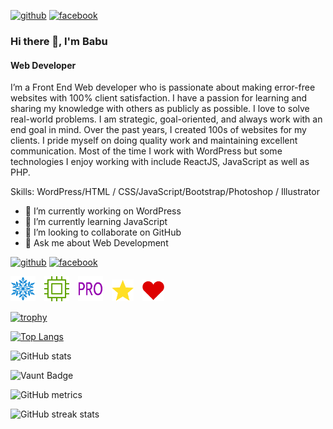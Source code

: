 [<img src='https://cdn.jsdelivr.net/npm/simple-icons@3.0.1/icons/github.svg' alt='github' height='40'>](https://github.com/https://github.com/bdbabu1996/bdbabu1996/tree/main)  [<img src='https://cdn.jsdelivr.net/npm/simple-icons@3.0.1/icons/facebook.svg' alt='facebook' height='40'>](https://www.facebook.com/https://www.facebook.com/princebabu.shiku)  


### Hi there 👋, I'm Babu
#### Web Developer

 I’m a Front End Web developer who is passionate about making error-free websites with 100% client satisfaction. I have a passion for learning and sharing my knowledge with others as publicly as possible. I love to solve real-world problems. I am strategic, goal-oriented, and always work with an end goal in mind. Over the past years, I created 100s of websites for my clients. I pride myself on doing quality work and maintaining excellent communication. Most of the time I work with WordPress but some technologies I enjoy working with include ReactJS, JavaScript as well as PHP.

Skills: WordPress/HTML / CSS/JavaScript/Bootstrap/Photoshop / Illustrator

- 🔭 I’m currently working on WordPress 
- 🌱 I’m currently learning JavaScript 
- 👯 I’m looking to collaborate on GitHub 
- 💬 Ask me about Web Development 


[<img src='https://cdn.jsdelivr.net/npm/simple-icons@3.0.1/icons/github.svg' alt='github' height='40'>](https://github.com/https://github.com/bdbabu1996/bdbabu1996/tree/main)  [<img src='https://cdn.jsdelivr.net/npm/simple-icons@3.0.1/icons/facebook.svg' alt='facebook' height='40'>](https://www.facebook.com/https://www.facebook.com/princebabu.shiku)  

<a href='https://archiveprogram.github.com/'><img src='https://raw.githubusercontent.com/acervenky/animated-github-badges/master/assets/acbadge.gif' width='40' height='40'></a> <a href='https://docs.github.com/en/developers'><img src='https://raw.githubusercontent.com/acervenky/animated-github-badges/master/assets/devbadge.gif' width='40' height='40'></a> <a href='https://github.com/pricing'><img src='https://raw.githubusercontent.com/acervenky/animated-github-badges/master/assets/pro.gif' width='40' height='40'></a> <a href='https://stars.github.com/'><img src='https://raw.githubusercontent.com/acervenky/animated-github-badges/master/assets/starbadge.gif' width='35' height='35'></a> <a href='https://docs.github.com/en/github/supporting-the-open-source-community-with-github-sponsors'><img src='https://raw.githubusercontent.com/acervenky/animated-github-badges/master/assets/sponsorbadge.gif' width='35' height='35'></a> 

[![trophy](https://github-profile-trophy.vercel.app/?username=https://github.com/bdbabu1996/bdbabu1996/tree/main)](https://github.com/ryo-ma/github-profile-trophy)

[![Top Langs](https://github-readme-stats.vercel.app/api/top-langs/?username=https://github.com/bdbabu1996/bdbabu1996/tree/main)](https://github.com/anuraghazra/github-readme-stats)

![GitHub stats](https://github-readme-stats.vercel.app/api?username=https://github.com/bdbabu1996/bdbabu1996/tree/main&show_icons=true&count_private=true)  

![Vaunt Badge](https://api.vaunt.dev/v1/github/entities/https://github.com/bdbabu1996/bdbabu1996/tree/main/contributions?format=svg&private=true)  

![GitHub metrics](https://metrics.lecoq.io/https://github.com/bdbabu1996/bdbabu1996/tree/main)  

![GitHub streak stats](https://streak-stats.demolab.com/?user=https://github.com/bdbabu1996/bdbabu1996/tree/main)  


